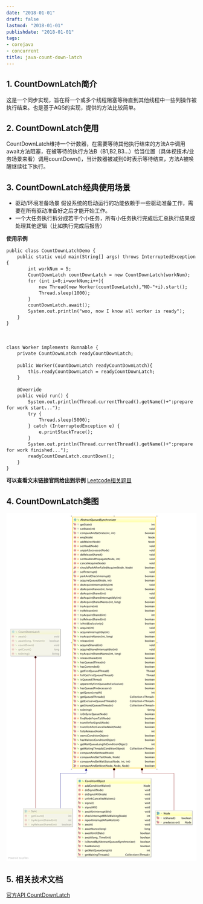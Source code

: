 ```yaml
---
date: "2018-01-01"
draft: false
lastmod: "2018-01-01"
publishdate: "2018-01-01"
tags:
- corejava
- concurrent
title: java-count-down-latch
---
```


## 1. CountDownLatch简介
这是一个同步实现，旨在将一个或多个线程阻塞等待直到其他线程中一些列操作被执行结束。也是基于AQS的实现，提供的方法比较简单。

## 2. CountDownLatch使用

CountDownLatch维持一个计数器，在需要等待其他执行结束的方法A中调用await方法阻塞，在被等待的执行方法B（B1,B2,B3...）恰当位置（具体视技术/业务场景来看）调用countDown()，当计数器被减到0时表示等待结束，方法A被唤醒继续往下执行。

## 3. CountDownLatch经典使用场景
* 驱动/环境准备场景
    假设系统的启动运行的功能依赖于一些驱动准备工作，需要在所有驱动准备好之后才能开始工作。
* 一个大任务执行拆分成若干个小任务，所有小任务执行完成后汇总执行结果或处理其他逻辑（比如执行完成后报告）

**使用示例**
```
public class CountDownLatchDemo {
    public static void main(String[] args) throws InterruptedException {
        int workNum = 5;
        CountDownLatch countDownLatch = new CountDownLatch(workNum);
        for (int i=0;i<workNum;i++){
            new Thread(new Worker(countDownLatch),"NO-"+i).start();
            Thread.sleep(1000);
        }
        countDownLatch.await();
        System.out.println("woo, now I know all worker is ready");
    }
}



class Worker implements Runnable {
    private CountDownLatch readyCountDownLatch;

    public Worker(CountDownLatch readyCountDownLatch){
        this.readyCountDownLatch = readyCountDownLatch;
    }

    @Override
    public void run() {
        System.out.println(Thread.currentThread().getName()+":prepare for work start...");
        try {
            Thread.sleep(5000);
        } catch (InterruptedException e) {
            e.printStackTrace();
        }
        System.out.println(Thread.currentThread().getName()+":prepare for work finished...");
        readyCountDownLatch.countDown();
    }
}

```

**可以查看文末链接官网给出到示例**
[Leetcode相关题目](https://leetcode-cn.com/problems/print-in-order/)
## 4. CountDownLatch类图
![CountDownLatch类图](../../../picture/CountDownLatch.png)
 
## 5. 相关技术文档

 [官方API CountDownLatch](https://docs.oracle.com/javase/7/docs/api/java/util/concurrent/CountDownLatch.html)